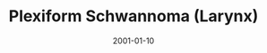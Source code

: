 ---
title: Plexiform Schwannoma (Larynx)
image: https://www.cycif.org/assets/img/coy-acta-neuropathol-2019/6_2_PlexiformSchwannomaLarynx.jpg
date: '2001-01-10'
minerva_link: https://www.cycif.org/data/coy-acta-neuropathol-2019/osd-6_2_PlexiformSchwannomaLarynx.html
info_link: https://www.cycif.org/data/coy-acta-neuropathol-2019/index.html
show_page_link: false
---
